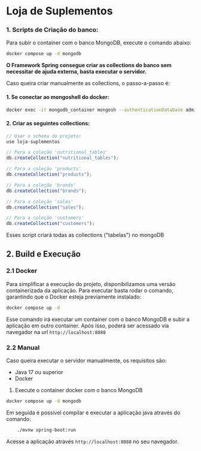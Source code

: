 # Loja de Suplementos

### 1. Scripts de Criação do banco:
Para subir o container com o banco MongoDB, execute o comando abaixo:
```bash
docker compose up -d mongodb
```
**O Framework Spring consegue criar as collections do banco sem necessitar de ajuda externa, basta executar o servidor.**

Caso queira criar manualmente as collections, o passo-a-passo é:

#### 1. Se conectar ao mongoshell do docker:
```bash
docker exec -it mongodb_container mongosh --authenticationDatabase admin -u mongodb-admin -p umasenhanadasegura
```

#### 2. Criar as seguintes collections:
```js
// Usar o schema do projeto:
use loja-suplementos

// Para a coleção 'nutritional_tables'
db.createCollection("nutritional_tables");

// Para a coleção 'products'
db.createCollection("products");

// Para a coleção 'brands'
db.createCollection("brands");

// Para a coleção 'sales'
db.createCollection("sales");

// Para a coleção 'customers'
db.createCollection("customers");
```
Esses script criará todas as collections ("tabelas") no mongoDB

## 2. Build e Execução 
### 2.1 Docker
Para simplificar a execução do projeto, disponibilizamos uma versão containerizada da aplicação.
Para executar basta rodar o comando, garantindo que o Docker esteja previamente instalado:
```bash
docker compose up -d
```

Esse comando irá executar um container com o banco MongoDB e subir a aplicação em outro container.
Após isso, poderá ser acessado via navegador na url `http://localhost:8080`

### 2.2 Manual

Caso queira executar o servidor manualmente, os requisitos são:
- Java 17 ou superior
- Docker

1. Execute o container docker com o banco MongoDB
```bash
docker compose up -d mongodb
```

Em seguida é possível compilar e executar a aplicação java através do comando:
```bash
    ./mvnw spring-boot:run
```

Acesse a aplicação através `http://localhost:8080` no seu navegador.
